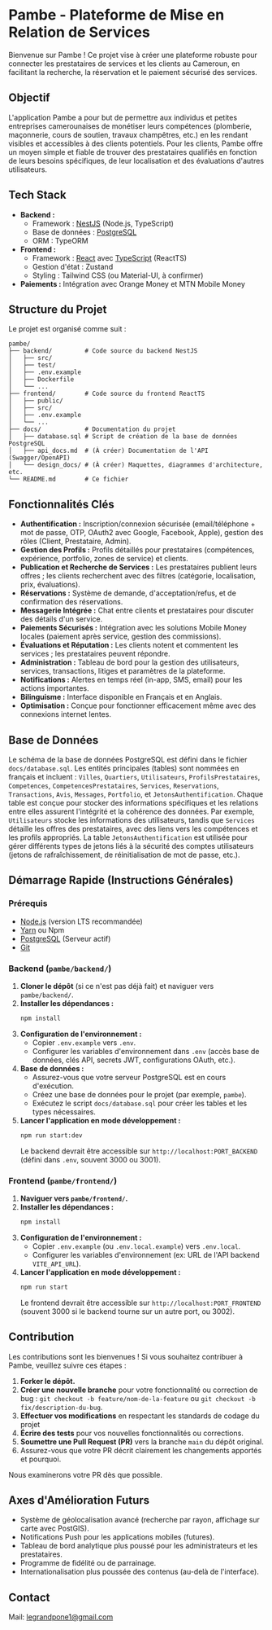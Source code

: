# Pambe - Plateforme de Mise en Relation de Services

Bienvenue sur Pambe ! Ce projet vise à créer une plateforme robuste pour connecter les prestataires de services et les clients au Cameroun, en facilitant la recherche, la réservation et le paiement sécurisé des services.

## Objectif

L'application Pambe a pour but de permettre aux individus et petites entreprises camerounaises de monétiser leurs compétences (plomberie, maçonnerie, cours de soutien, travaux champêtres, etc.) en les rendant visibles et accessibles à des clients potentiels. Pour les clients, Pambe offre un moyen simple et fiable de trouver des prestataires qualifiés en fonction de leurs besoins spécifiques, de leur localisation et des évaluations d'autres utilisateurs.

## Tech Stack

* **Backend :**
    * Framework : [NestJS](https://nestjs.com/) (Node.js, TypeScript)
    * Base de données : [PostgreSQL](https://www.postgresql.org/)
    * ORM : TypeORM
* **Frontend :**
    * Framework : [React](https://reactjs.org/) avec [TypeScript](https://www.typescriptlang.org/) (ReactTS)
    * Gestion d'état : Zustand
    * Styling : Tailwind CSS (ou Material-UI, à confirmer)
* **Paiements :** Intégration avec Orange Money et MTN Mobile Money

## Structure du Projet

Le projet est organisé comme suit :
```
pambe/
├── backend/         # Code source du backend NestJS
│   ├── src/
│   ├── test/
│   ├── .env.example
│   ├── Dockerfile
│   └── ...
├── frontend/        # Code source du frontend ReactTS
│   ├── public/
│   ├── src/
│   ├── .env.example
│   └── ...
├── docs/            # Documentation du projet
│   ├── database.sql # Script de création de la base de données PostgreSQL
│   ├── api_docs.md  # (À créer) Documentation de l'API (Swagger/OpenAPI)
│   └── design_docs/ # (À créer) Maquettes, diagrammes d'architecture, etc.
└── README.md        # Ce fichier
```

## Fonctionnalités Clés

* **Authentification :** Inscription/connexion sécurisée (email/téléphone + mot de passe, OTP, OAuth2 avec Google, Facebook, Apple), gestion des rôles (Client, Prestataire, Admin).
* **Gestion des Profils :** Profils détaillés pour prestataires (compétences, expérience, portfolio, zones de service) et clients.
* **Publication et Recherche de Services :** Les prestataires publient leurs offres ; les clients recherchent avec des filtres (catégorie, localisation, prix, évaluations).
* **Réservations :** Système de demande, d'acceptation/refus, et de confirmation des réservations.
* **Messagerie Intégrée :** Chat entre clients et prestataires pour discuter des détails d'un service.
* **Paiements Sécurisés :** Intégration avec les solutions Mobile Money locales (paiement après service, gestion des commissions).
* **Évaluations et Réputation :** Les clients notent et commentent les services ; les prestataires peuvent répondre.
* **Administration :** Tableau de bord pour la gestion des utilisateurs, services, transactions, litiges et paramètres de la plateforme.
* **Notifications :** Alertes en temps réel (in-app, SMS, email) pour les actions importantes.
* **Bilinguisme :** Interface disponible en Français et en Anglais.
* **Optimisation :** Conçue pour fonctionner efficacement même avec des connexions internet lentes.

## Base de Données

Le schéma de la base de données PostgreSQL est défini dans le fichier `docs/database.sql`.
Les entités principales (tables) sont nommées en français et incluent :
`Villes`, `Quartiers`, `Utilisateurs`, `ProfilsPrestataires`, `Competences`, `CompetencesPrestataires`, `Services`, `Reservations`, `Transactions`, `Avis`, `Messages`, `Portfolio`, et `JetonsAuthentification`.
Chaque table est conçue pour stocker des informations spécifiques et les relations entre elles assurent l'intégrité et la cohérence des données. Par exemple, `Utilisateurs` stocke les informations des utilisateurs, tandis que `Services` détaille les offres des prestataires, avec des liens vers les compétences et les profils appropriés. La table `JetonsAuthentification` est utilisée pour gérer différents types de jetons liés à la sécurité des comptes utilisateurs (jetons de rafraîchissement, de réinitialisation de mot de passe, etc.).

## Démarrage Rapide (Instructions Générales)

### Prérequis

* [Node.js](https://nodejs.org/) (version LTS recommandée)
* [Yarn](https://yarnpkg.com/) ou Npm
* [PostgreSQL](https://www.postgresql.org/download/) (Serveur actif)
* [Git](https://git-scm.com/)

### Backend (`pambe/backend/`)

1.  **Cloner le dépôt** (si ce n'est pas déjà fait) et naviguer vers `pambe/backend/`.
2.  **Installer les dépendances :**
    ```bash
    npm install
    ```
3.  **Configuration de l'environnement :**
    * Copier `.env.example` vers `.env`.
    * Configurer les variables d'environnement dans `.env` (accès base de données, clés API, secrets JWT, configurations OAuth, etc.).
4.  **Base de données :**
    * Assurez-vous que votre serveur PostgreSQL est en cours d'exécution.
    * Créez une base de données pour le projet (par exemple, `pambe`).
    * Exécutez le script `docs/database.sql` pour créer les tables et les types nécessaires.
5.  **Lancer l'application en mode développement :**
    ```bash
    npm run start:dev
    ```
    Le backend devrait être accessible sur `http://localhost:PORT_BACKEND` (défini dans `.env`, souvent 3000 ou 3001).

### Frontend (`pambe/frontend/`)

1.  **Naviguer vers `pambe/frontend/`.**
2.  **Installer les dépendances :**
    ```bash
    npm install
    ```
3.  **Configuration de l'environnement :**
    * Copier `.env.example` (ou `.env.local.example`) vers `.env.local`.
    * Configurer les variables d'environnement (ex: URL de l'API backend `VITE_API_URL`).
4.  **Lancer l'application en mode développement :**
    ```bash
    npm run start
    ```
    Le frontend devrait être accessible sur `http://localhost:PORT_FRONTEND` (souvent 3000 si le backend tourne sur un autre port, ou 3002).

## Contribution

Les contributions sont les bienvenues ! Si vous souhaitez contribuer à Pambe, veuillez suivre ces étapes :

1.  **Forker le dépôt.**
2.  **Créer une nouvelle branche** pour votre fonctionnalité ou correction de bug : `git checkout -b feature/nom-de-la-feature` ou `git checkout -b fix/description-du-bug`.
3.  **Effectuer vos modifications** en respectant les standards de codage du projet
4.  **Écrire des tests** pour vos nouvelles fonctionnalités ou corrections.
5.  **Soumettre une Pull Request (PR)** vers la branche  `main` du dépôt original.
6.  Assurez-vous que votre PR décrit clairement les changements apportés et pourquoi.

Nous examinerons votre PR dès que possible.

## Axes d'Amélioration Futurs

* Système de géolocalisation avancé (recherche par rayon, affichage sur carte avec PostGIS).
* Notifications Push pour les applications mobiles (futures).
* Tableau de bord analytique plus poussé pour les administrateurs et les prestataires.
* Programme de fidélité ou de parrainage.
* Internationalisation plus poussée des contenus (au-delà de l'interface).

## Contact

Mail: [legrandpone1@gmail.com](mailto:legrandpone1@gmailcom)

